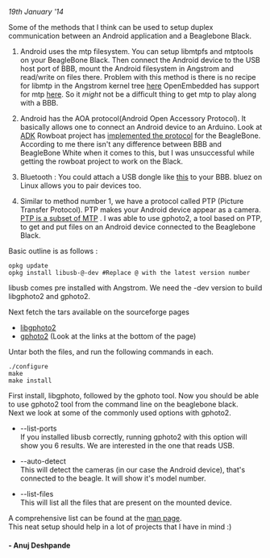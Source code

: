 *19th January '14*

Some of the methods that I think can be used to setup duplex communication between an Android application and a Beaglebone Black. 

1. Android uses the mtp filesystem. You can setup libmtpfs and mtptools on your BeagleBone Black. Then connect the Android device to the USB host port of BBB, mount the Android filesystem in Angstrom and read/write on files there. 
Problem with this method is there is no recipe for libmtp in the Angstrom kernel tree [here](https://github.com/Angstrom-distribution/meta-oe)
OpenEmbedded has support for mtp [here](https://github.com/openembedded/meta-oe/tree/41748a4afc494b714315ba529f138214f80d41b9/meta-oe/recipes-connectivity/libmtp). So it *might* not be a difficult thing to get mtp to play along with a BBB.

2. Android has the AOA protocol(Android Open Accessory Protocol). It basically allows one to connect an Android device to an Arduino. Look at [ADK](http://developer.android.com/tools/adk/index.html)
Rowboat project has [implemented the protocol](http://code.google.com/p/rowboat/wiki/AccessoryDevKit) for the BeagleBone. According to me there isn't any difference between BBB and BeagleBone White when it comes to this, but I was unsuccessful while getting the rowboat project to work on the Black. 

3. Bluetooth : You could attach a USB dongle like [this](http://www.adafruit.com/products/1327) to your BBB. bluez on Linux allows you to pair devices too.  

4. Similar to method number 1, we have a protocol called PTP (Picture Transfer Protocol). PTP makes your Android device appear as a camera. [PTP is a subset of MTP](http://developer.android.com/reference/android/mtp/package-summary.html) .  I was able to use gphoto2, a tool based on PTP, to get and put files on an Android device connected to the Beaglebone Black.  

Basic outline is as follows :  

	opkg update
	opkg install libusb-@-dev #Replace @ with the latest version number

libusb comes pre installed with Angstrom. We need the -dev version to build libgphoto2 and gphoto2.  

Next fetch the tars available on the sourceforge pages

* [libgphoto2](http://sourceforge.net/projects/gphoto/files/)
* [gphoto2](http://sourceforge.net/projects/gphoto/files/gphoto/) (Look at the links at the bottom of the page)  

Untar both the files, and run the following commands in each.

	./configure
	make
	make install

First install, libgphoto, followed by the gphoto tool.
Now you should be able to use gphoto2 tool from the command line on the beaglebone black.  
Next we look at some of the commonly used options with gphoto2.

* --list-ports  
If you installed libusb correctly, running gphoto2 with this option will show you 6 results. We are interested in the one that reads USB.

* --auto-detect  
This will detect the cameras (in our case the Android device), that's connected to the beagle. It will show it's model number.

* --list-files  
This will list all the files that are present on the mounted device.

A comprehensive list can be found at the [man page](http://www.gphoto.org/doc/manual/ref-gphoto2-cli.html).  
This neat setup should help in a lot of projects that I have in mind :)

#### - Anuj Deshpande

